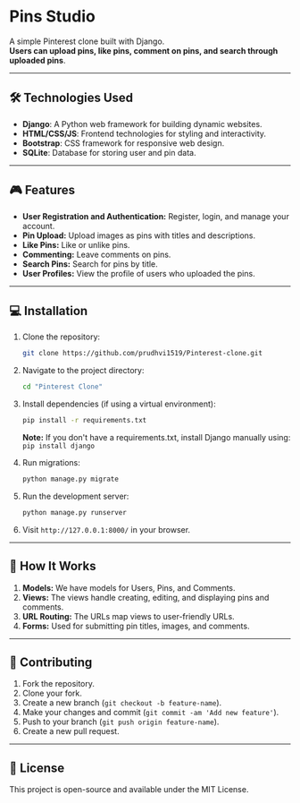 # Pins Studio

A simple Pinterest clone built with Django.  
**Users can upload pins, like pins, comment on pins, and search through uploaded pins**.

---

## 🛠️ Technologies Used

- **Django**: A Python web framework for building dynamic websites.
- **HTML/CSS/JS**: Frontend technologies for styling and interactivity.
- **Bootstrap**: CSS framework for responsive web design.
- **SQLite**: Database for storing user and pin data.

---

## 🎮 Features

- **User Registration and Authentication:** Register, login, and manage your account.
- **Pin Upload:** Upload images as pins with titles and descriptions.
- **Like Pins:** Like or unlike pins.
- **Commenting:** Leave comments on pins.
- **Search Pins:** Search for pins by title.
- **User Profiles:** View the profile of users who uploaded the pins.

---

## 💻 Installation

1. Clone the repository:
   ```bash
   git clone https://github.com/prudhvi1519/Pinterest-clone.git
   ```

3. Navigate to the project directory:
   ```bash
   cd "Pinterest Clone"
   ```

5. Install dependencies (if using a virtual environment):
   ```bash
   pip install -r requirements.txt
   ```

   **Note:** If you don't have a requirements.txt, install Django manually using:
         `pip install django`

7. Run migrations:
   ```bash
   python manage.py migrate
   ```

9. Run the development server:
   ```bash
   python manage.py runserver
   ```

11. Visit `http://127.0.0.1:8000/` in your browser.

---

## 🤖 How It Works

1. **Models:** We have models for Users, Pins, and Comments.
2. **Views:** The views handle creating, editing, and displaying pins and comments.
3. **URL Routing:** The URLs map views to user-friendly URLs.
4. **Forms:** Used for submitting pin titles, images, and comments.

---

## 👥 Contributing

1. Fork the repository.
2. Clone your fork.
3. Create a new branch (`git checkout -b feature-name`).
4. Make your changes and commit (`git commit -am 'Add new feature'`).
5. Push to your branch (`git push origin feature-name`).
6. Create a new pull request.

---

## 📜 License
This project is open-source and available under the MIT License.

